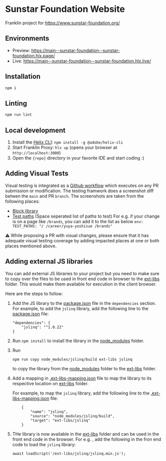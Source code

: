# Sunstar Foundation Website

Franklin project for https://www.sunstar-foundation.org/

## Environments

- Preview: https://main--sunstar-foundation--sunstar-foundation.hlx.page/
- Live: https://main--sunstar-foundation--sunstar-foundation.hlx.live/

## Installation

```sh
npm i
```

## Linting

```sh
npm run lint
```

## Local development

1. Install the [Helix CLI](https://github.com/adobe/helix-cli): `npm install -g @adobe/helix-cli`
1. Start Franklin Proxy: `hlx up` (opens your browser at `http://localhost:3000`)
1. Open the `{repo}` directory in your favorite IDE and start coding :)

## Adding Visual Tests
Visual testing is integrated as a [Github workflow](https://github.com/sunstar-foundation/sunstar-foundation/blob/main/.github/workflows/visual-tests.yaml) which executes on any PR submission or modification. The testing framwork does a screenshot diff betwen the `main` and PR `branch`. The screenshots are taken from the following places:
- [Block library](https://main--sunstar-foundation--sunstar-foundation.hlx.page/tools/sidekick/library.html?plugin=blocks&path=/sidekick/blocks/&index=0)
- [Test paths](https://github.com/sunstar-foundation/sunstar-foundation/blob/b4dff52eb2c126c54655829bf110719d77cafe92/.github/workflows/visual-tests.yaml#L8) (Space seperated list of paths to test)
    For e.g. if your change is on a page like `/brands`, you can add it to the list as below
      ```
      env:
      TEST_PATHS: "/ /career/yuya-yoshisue /brands"
      ```

⚠️  While proposing a PR with visual changes, please ensure that it has adequate visual testing coverage by adding impacted places at one or both places mentioned above.

## Adding external JS libraries

You can add external JS libraries to your project but you need to make sure to copy over the files to be used in front end code in browser to the [ext-libs](./ext-libs/) folder. This would make them available for execution in the client browser.

Here are the steps to follow:

1. Add the JS library to the [package.json](./package.json) file in the `dependencies` section. For example, to add the `jslinq` library, add the following line to the [package.json](./package.json) file:

    ```
    "dependencies": {
        "jslinq": "^1.0.22"
    }
    ```

2. Run `npm install` to install the library in the [node_modules](./node_modules) folder.

3. Run
    ```
    npm run copy node_modules/jslinq/build ext-libs jslinq
    ```
    to copy the library from the [node_modules](./node_modules) folder to the [ext-libs](./ext-libs) folder.

4. Add a mapping in [.ext-libs-mapping.json](./.ext-libs-mapping.json) file to map the library to its respective location on [ext-libs](./ext-libs/) folder.

    For example, to map the `jslinq` library, add the following line to the [.ext-libs-mapping.json](./.ext-libs-mapping.json) file:

    ```
        {
            "name": "jslinq",
            "source": "node_modules/jslinq/build",
            "target": "ext-libs/jslinq"
        }
    ```
5. THe library is now available in the [ext-libs](./ext-libs/) folder and can be used in the front end code in the browser. For e.g. , add the following in the fron end code to load the `jslinq` library:

    ```
    await loadScript('/ext-libs/jslinq/jslinq.min.js');
    ```

